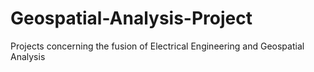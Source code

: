 # Geospatial-Analysis-Project
Projects concerning the fusion of Electrical Engineering and Geospatial Analysis
